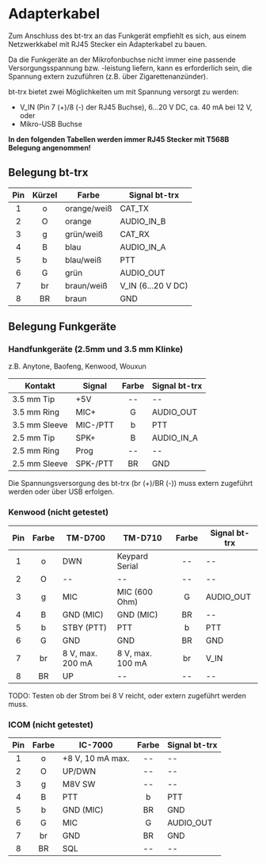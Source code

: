 # Adapterkabel

Zum Anschluss des bt-trx an das Funkgerät empfiehlt es sich, aus einem
Netzwerkkabel mit RJ45 Stecker ein Adapterkabel zu bauen.

Da die Funkgeräte an der Mikrofonbuchse nicht immer eine passende Versorgungsspannung bzw. -leistung liefern,
kann es erforderlich sein, die Spannung extern zuzuführen (z.B. über Zigarettenanzünder).

bt-trx bietet zwei Möglichkeiten um mit Spannung versorgt zu werden:

- V_IN (Pin 7 (+)/8 (-) der RJ45 Buchse), 6...20 V DC, ca. 40 mA bei 12 V, oder
- Mikro-USB Buchse

**In den folgenden Tabellen werden immer RJ45 Stecker mit T568B Belegung angenommen!**

## Belegung bt-trx

| Pin | Kürzel | Farbe       | Signal bt-trx |
|:---:|:------:|-------------|---------------|
| 1   | o      | orange/weiß | CAT_TX        |
| 2   | O      | orange      | AUDIO_IN_B    |
| 3   | g      | grün/weiß   | CAT_RX        |
| 4   | B      | blau        | AUDIO_IN_A    |
| 5   | b      | blau/weiß   | PTT           |
| 6   | G      | grün        | AUDIO_OUT     |
| 7   | br     | braun/weiß  | V_IN (6...20 V DC) |
| 8   | BR     | braun       | GND           |

## Belegung Funkgeräte

### Handfunkgeräte (2.5mm und 3.5 mm Klinke)

z.B. Anytone, Baofeng, Kenwood, Wouxun

| Kontakt       | Signal   | Farbe | Signal bt-trx |
|---------------|----------|:-----:|---------------|
| 3.5 mm Tip    | +5V      | --    | --            |
| 3.5 mm Ring   | MIC+     | G     | AUDIO_OUT     |
| 3.5 mm Sleeve | MIC-/PTT | b     | PTT           |
| 2.5 mm Tip    | SPK+     | B     | AUDIO_IN_A    |
| 2.5 mm Ring   | Prog     | --    | --            |
| 2.5 mm Sleeve | SPK-/PTT | BR    | GND           |

Die Spannungsversorgung des bt-trx (br (+)/BR (-)) muss extern zugeführt werden oder
über USB erfolgen.

### Kenwood (nicht getestet)

| Pin | Farbe | TM-D700             | TM-D710             | Farbe | Signal bt-trx |
|:---:|:-----:|---------------------|---------------------|:-----:|---------------|
| 1   | o     | DWN                 | Keypard Serial      | --    | --            |
| 2   | O     | --                  | --                  | --    | --            |
| 3   | g     | MIC                 | MIC (600 Ohm)       | G     | AUDIO_OUT     |
| 4   | B     | GND (MIC)           | GND (MIC)           | BR    | --            |
| 5   | b     | STBY (PTT)          | PTT                 | b     | PTT           |
| 6   | G     | GND                 | GND                 | BR    | GND           |
| 7   | br    | 8 V, max. 200 mA    | 8 V, max. 100 mA    | br    | V_IN          |
| 8   | BR    | UP                  | --                  | --    | --            |

TODO: Testen ob der Strom bei 8 V reicht, oder extern zugeführt werden muss.

### ICOM (nicht getestet)

| Pin | Farbe | IC-7000          | Farbe | Signal bt-trx |
|:---:|:-----:|------------------|:-----:|---------------|
| 1   | o     | +8 V, 10 mA max. | --    | --            |
| 2   | O     | UP/DWN           | --    | --            |
| 3   | g     | M8V SW           | --    | --            |
| 4   | B     | PTT              | b     | PTT           |
| 5   | b     | GND (MIC)        | BR    | GND           |
| 6   | G     | MIC              | G     | AUDIO_OUT     |
| 7   | br    | GND              | BR    | GND           |
| 8   | BR    | SQL              | --    | --            |
